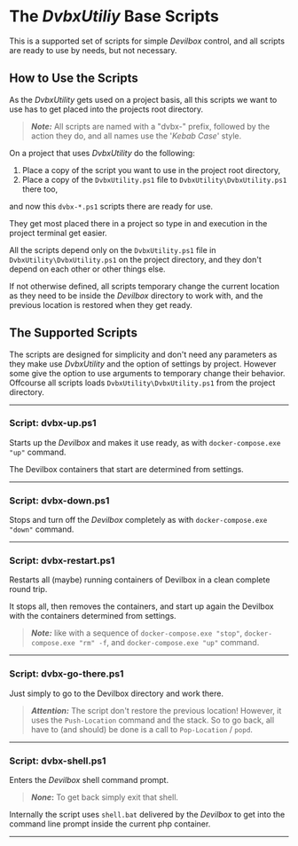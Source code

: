 # The _DvbxUtiliy_ Base Scripts

This is a supported set of scripts for simple _Devilbox_ control, and all scripts are ready to use by needs, but not necessary.

## How to Use the Scripts

As the _DvbxUtility_ gets used on a project basis, all this scripts we want to use has to get placed into the projects root directory.

> **_Note:_** All scripts are named with a "dvbx-" prefix, followed by the action they do, and all names use the '_Kebab Case_' style.

On a project that uses _DvbxUtility_ do the following:

1. Place a copy of the script you want to use in the project root directory,
2. Place a copy of the `DvbxUtility.ps1` file to `DvbxUtility\DvbxUtility.ps1` there too,

and now this `dvbx-*.ps1` scripts there are ready for use.

They get most placed there in a project so type in and execution in the project terminal get easier.

All the scripts depend only on the `DvbxUtility.ps1` file in `DvbxUtility\DvbxUtility.ps1` on the project directory, and they don't depend on each other or other things else.

If not otherwise defined, all scripts temporary change the current location as they need to be inside the _Devilbox_ directory to work with, and the previous location is restored when they get ready.

## The Supported Scripts

The scripts are designed for simplicity and don't need any parameters as they make use _DvbxUtility_ and the option of settings by project. However some give the option to use arguments to temporary change their behavior. Offcourse all scripts loads `DvbxUtility\DvbxUtility.ps1` from the project directory.

----

### Script: dvbx-up.ps1

Starts up the _Devilbox_ and makes it use ready, as with `docker-compose.exe "up"` command.

The Devilbox containers that start are determined from settings.

----

### Script: dvbx-down.ps1

Stops and turn off the _Devilbox_ completely as with `docker-compose.exe "down"` command.

----

### Script: dvbx-restart.ps1

Restarts all (maybe) running containers of Devilbox in a clean complete round trip.

It stops all, then removes the containers, and start up again the Devilbox with the containers determined from settings.

> **_Note:_** like with a sequence of `docker-compose.exe "stop"`, `docker-compose.exe "rm" -f`, and `docker-compose.exe "up"` command.

----

### Script: dvbx-go-there.ps1

Just simply to go to the Devilbox directory and work there.

> **_Attention:_** The script don't restore the previous location! However, it uses the `Push-Location` command and the stack. So to go back, all  have to (and should) be done is a call to `Pop-Location` / `popd`.

----

### Script: dvbx-shell.ps1

Enters the _Devilbox_ shell command prompt.

> **_None_:** To get back simply exit that shell.

Internally the script uses `shell.bat` delivered by the _Devilbox_ to get into the command line prompt inside the current php container.

----
